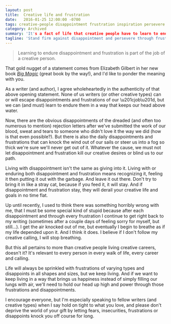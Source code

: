 ```yaml
---
layout: post
title:  Creative life and frustration
date:   2016-01-25 12:00:00 -0700
tags: creative-people disappointment frustration inspiration persevere
category: Archived
summary: 'It's a fact of life that creative people have to learn to endure disappointment and frustration and persevere in order to survive and succeed.'
tagline: 'Stand firm against disappointment and persevere through frustration.'
---
```


> Learning to endure disappointment and frustration is part of the job of a creative person.

That gold nugget of a statement comes from Elizabeth Gilbert in her new book <cite><a href="https://www.elizabethgilbert.com/books/big-magic/">Big Magic</a></cite> (great book by the way!), and I'd like to ponder the meaning with you.

As a writer (and author), I agree wholeheartedly in the authenticity of that above opening statement. None of us writers (or other creative types) can or will escape disappointments and frustrations of our \u201cjob\u201d, but we can (and must) learn to endure them in a way that keeps our head above water.

Now, there are the obvious disappointments of the dreaded (and often too numerous to mention) rejection letters after we've submitted the work of our blood, sweat and tears to someone who didn't love it the way we did (how is that even possible?). But there is also the daily disappointments and frustrations that can knock the wind out of our sails or steer us into a fog so thick we're sure we'll never get out of it. Whatever the cause, we must not let disappointment and frustration kill our creative desires or blind us to our path.

Living with disappointment isn't the same as giving into it. Living with or enduring both disappointment and frustration means recognizing it, feeling it then putting it out with the garbage. And leave it out there. Don't try to bring it in like a stray cat, because if you feed it, it will stay. And if disappointment and frustration stay, they will derail your creative life and goals in no time flat.

Up until recently, I used to think there was something horribly wrong with me, that I must be some special kind of stupid because after each disappointment and through every frustration I continue to get right back to my writing (sometimes after a couple days of feeling sorry for myself, but still...). I get the air knocked out of me, but eventually I begin to breathe as if my life depended upon it. And I think it does. I believe if I don't follow my creative calling, I will stop breathing.

But this all pertains to more than creative people living creative careers, doesn't it? It's relevant to every person in every walk of life, every career and calling.

Life will always be sprinkled with frustrations of varying types and disappoints in all shapes and sizes, but we keep living. And if we want to keep living in a way that brings us happiness instead of simply filling our lungs with air, we'll need to hold our head up high and power through those frustrations and disappointments.

I encourage everyone, but I'm especially speaking to fellow writers (and creative types) when I say hold on tight to what you love, and please don't deprive the world of your gift by letting fears, insecurities, frustrations or disappoints knock you off course for long.